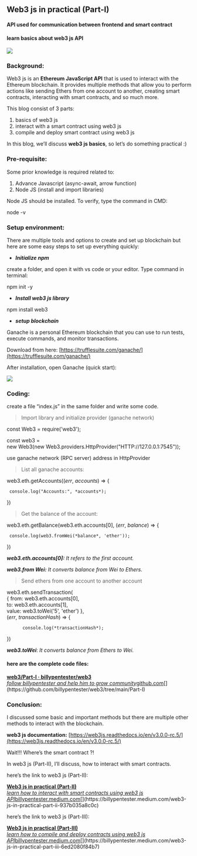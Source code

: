 ## Web3 js in practical (Part-I)

#### API used for communication between frontend and smart contract

#### learn basics about web3 js API

![](https://cdn.hashnode.com/res/hashnode/image/upload/v1659520584700/4NxaCgLJD.jpeg)

### Background:

Web3 js is an **Ethereum JavaScript API** that is used to interact with the Ethereum blockchain. It provides multiple methods that allow you to perform actions like sending Ethers from one account to another, creating smart contracts, interacting with smart contracts, and so much more.

This blog consist of 3 parts:

1.  basics of web3 js
2.  interact with a smart contract using web3 js
3.  compile and deploy smart contract using web3 js

In this blog, we’ll discuss **web3 js basics**, so let’s do something practical :)

### Pre-requisite:

Some prior knowledge is required related to:

1.  Advance Javascript (async-await, arrow function)
2.  Node JS (install and import libraries)

Node JS should be installed. To verify, type the command in CMD:

node -v

### Setup environment:

There are multiple tools and options to create and set up blockchain but here are some easy steps to set up everything quickly:

*   ***Initialize npm***

create a folder, and open it with vs code or your editor. Type command in terminal:

npm init -y

*   ***Install web3 js library***

npm install web3

*   ***setup blockchain***

Ganache is a personal Ethereum blockchain that you can use to run tests, execute commands, and monitor transactions.

Download from here: [https://trufflesuite.com/ganache/](https://trufflesuite.com/ganache/)

After installation, open Ganache (quick start):

![](https://cdn.hashnode.com/res/hashnode/image/upload/v1659520586194/owOUqI_pM.png)

### Coding:

create a file “index.js” in the same folder and write some code.

> Import library and initialize provider (ganache network)

const Web3 = require('web3');

const web3 =   
new Web3(new Web3.providers.HttpProvider("HTTP://127.0.0.1:7545"));

use ganache network (RPC server) address in HttpProvider

> List all ganache accounts:

web3.eth.getAccounts((*err*, *accounts*) => {

     console.log("Accounts:", *accounts*);

})

> Get the balance of the account:

web3.eth.getBalance(web3.eth.accounts\[0\], (*err*, *balance*) => {

     console.log(web3.fromWei(*balance*, 'ether'));

})

***web3.eth.accounts\[0\]:*** *It refers to the first account.*

***web3.from Wei:*** *It converts balance from Wei to Ethers.*

> Send ethers from one account to another account

web3.eth.sendTransaction(  
    { from: web3.eth.accounts\[0\],   
      to: web3.eth.accounts\[1\],   
      value: web3.toWei('5', 'ether') },   
      (*err*, *transactionHash*) => {

          console.log(*transactionHash*);

})

***web3.toWei***: *It converts balance from Ethers to Wei.*

#### here are the complete code files:

[**web3/Part-I · billypentester/web3**  
*follow billypentester and help him to grow community*github.com](https://github.com/billypentester/web3/tree/main/Part-I "https://github.com/billypentester/web3/tree/main/Part-I")[](https://github.com/billypentester/web3/tree/main/Part-I)

### Conclusion:

I discussed some basic and important methods but there are multiple other methods to interact with the blockchain.

**web3 js documentation:** [https://web3js.readthedocs.io/en/v3.0.0-rc.5/](https://web3js.readthedocs.io/en/v3.0.0-rc.5/)

Wait!!! Where’s the smart contract ?!

In web3 js (Part-II), I’ll discuss, how to interact with smart contracts.

here’s the link to web3 js (Part-II):

[**Web3 js in practical (Part-II)**  
*learn how to interact with smart contracts using web3 js API*billypentester.medium.com](https://billypentester.medium.com/web3-js-in-practical-part-ii-937b035a8c0c "https://billypentester.medium.com/web3-js-in-practical-part-ii-937b035a8c0c")[](https://billypentester.medium.com/web3-js-in-practical-part-ii-937b035a8c0c)

here’s the link to web3 js (Part-III):

[**Web3 js in practical (Part-III)**  
*learn how to compile and deploy contracts using web3 js API*billypentester.medium.com](https://billypentester.medium.com/web3-js-in-practical-part-iii-6ed2080f84b7 "https://billypentester.medium.com/web3-js-in-practical-part-iii-6ed2080f84b7")[](https://billypentester.medium.com/web3-js-in-practical-part-iii-6ed2080f84b7)